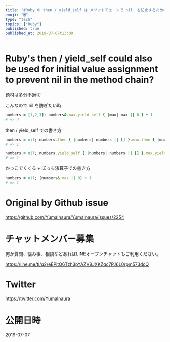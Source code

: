 ```yaml
---
title: "#Ruby の then / yield_self は メソッドチェーンで nil  を防止するための初期値代入にも使えそうだけど？"
emoji: "🖥"
type: "tech"
topics: ["Ruby"]
published: true
published_at: 2019-07-07t13:09
---
```


# Ruby's then / yield_self could also be used for initial value assignment to prevent nil in the method chain?


題材は多分不適切

こんなので  nil を防ぎたい時

```rb
numbers = [1,2,3]; numbers&.max.yield_self { |max| max || 0 } + 1
# => 4
```

then / yield_self での書き方

```rb
numbers = nil; numbers.then { |numbers| numbers || [] }.max.then { |max| max || 0 } + 1
# => 1

numbers = nil; numbers.yield_self { |numbers| numbers || [] }.max.yield_self { |max| max || 0 } + 1
# => 1
```

かっこでくくる + ぼっち演算子での書き方

```rb
numbers = nil; (numbers&.max || 0) + 1
# => 1
```


# Original by Github issue

https://github.com/YumaInaura/YumaInaura/issues/2254








<!-- Update From Qiita API -->

# チャットメンバー募集


何か質問、悩み事、相談などあればLINEオープンチャットもご利用ください。

https://line.me/ti/g2/eEPltQ6Tzh3pYAZV8JXKZqc7PJ6L0rpm573dcQ





# Twitter


https://twitter.com/YumaInaura


<!-- Update From Qiita API -->



# 公開日時

2019-07-07
